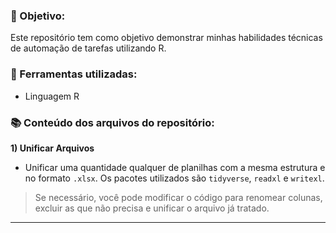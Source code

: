 ### :dart: Objetivo:
Este repositório tem como objetivo demonstrar minhas habilidades técnicas de automação de tarefas utilizando R.

### :hammer: Ferramentas utilizadas:
* Linguagem R

### :books: Conteúdo dos arquivos do repositório:
**1) Unificar Arquivos**
* Unificar uma quantidade qualquer de planilhas com a mesma estrutura e no formato `.xlsx`. Os pacotes utilizados são `tidyverse`, `readxl` e `writexl`.

> Se necessário, você pode modificar o código para renomear colunas, excluir as que não precisa e unificar o arquivo já tratado.
---
